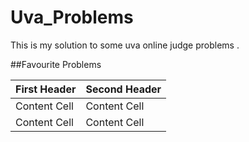 # Uva_Problems
This is my solution to some uva online judge problems .

##Favourite Problems<br>


| First Header  | Second Header |
| ------------- | ------------- |
| Content Cell  | Content Cell  |
| Content Cell  | Content Cell  |
